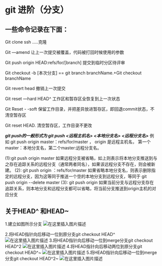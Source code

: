 ﻿# git 进阶（分支）
## 一些命令记录在下面：

Git clone ssh …..克隆

Git —amend 让上一次提交被覆盖，代码被打回时候使用的参数

Git push origin HEAD:refs/for/[branch]   提交到临时分区待评审

Git checkout -b [本次分支] == git branch branchName.+Git checkout branchName

Git revert head  撤销上一次提交

Git reset —hard HEAD^  工作区和暂存区全恢复到上一次状态

Git Reset - -soft 保留工作目录，并把差异放进暂存区，即回退commit状态，不清空暂存区

Git reset HEAD. 清空暂存区，工作目录不更改

***git push的一般形式为 git push <远程主机名> <本地分支名>  <远程分支名>***
例如 git push origin master：refs/for/master ， origin 是远程主机名， 第一个master：本地分支名，第二个master:远程分支名。

(1):git push origin master
   如果远程分支被省略，如上则表示将本地分支推送到与之存在追踪关系的远程分支（通常两者同名），如果该远程分支不存在，则会被新建。
(2): git push origin ：refs/for/master 
   如果省略本地分支名，则表示删除指定的远程分支，因为这等同于推送一个空的本地分支到远程分支，等同于 git push origin --delete master
(3): git push origin
   如果当前分支与远程分支存在追踪关系，则本地分支和远程分支都可以省略，将当前分支推送到origin主机的对应分支 

## 关于HEAD^ 和HEAD~
1.建立如图所示分支
![在这里插入图片描述](https://img-blog.csdnimg.cn/20191229234716267.png?x-oss-process=image/watermark,type_ZmFuZ3poZW5naGVpdGk,shadow_10,text_aHR0cHM6Ly9ibG9nLmNzZG4ubmV0L3FxXzQwODQzNjM5,size_16,color_FFFFFF,t_70)

2.将HEAD指针向后移动一位到原分支git checkout HEAD^
![在这里插入图片描述](https://img-blog.csdnimg.cn/20191229234749886.png?x-oss-process=image/watermark,type_ZmFuZ3poZW5naGVpdGk,shadow_10,text_aHR0cHM6Ly9ibG9nLmNzZG4ubmV0L3FxXzQwODQzNjM5,size_16,color_FFFFFF,t_70)
3.将HEAD指针向后移动一位到merge分支git checkout HEAD^2
![在这里插入图片描述](https://img-blog.csdnimg.cn/20191229234821585.png?x-oss-process=image/watermark,type_ZmFuZ3poZW5naGVpdGk,shadow_10,text_aHR0cHM6Ly9ibG9nLmNzZG4ubmV0L3FxXzQwODQzNjM5,size_16,color_FFFFFF,t_70)
4.将HEAD指针向后移动两位到原分支git checkout HEAD^~
![在这里插入图片描述](https://img-blog.csdnimg.cn/20191229234852698.png?x-oss-process=image/watermark,type_ZmFuZ3poZW5naGVpdGk,shadow_10,text_aHR0cHM6Ly9ibG9nLmNzZG4ubmV0L3FxXzQwODQzNjM5,size_16,color_FFFFFF,t_70)
5.将HEAD指针向后移动一位到merge分支git checkout HEAD^2~
![在这里插入图片描述](https://img-blog.csdnimg.cn/20191229234915648.png?x-oss-process=image/watermark,type_ZmFuZ3poZW5naGVpdGk,shadow_10,text_aHR0cHM6Ly9ibG9nLmNzZG4ubmV0L3FxXzQwODQzNjM5,size_16,color_FFFFFF,t_70)
